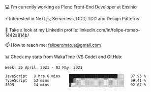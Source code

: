 💻 I'm currently working as Pleno Front-End Developer at Ensinio

⚡ Interested in Next.js, Serverless, DDD, TDD and Design Patterns

👥 Take a look at my LinkedIn profile: linkedin.com/in/felipe-romao-1442a814b/

📫 How to reach me: feliperomao.a@gmail.com

📊 Check my stats from WakaTime (VS Code) and GitHub:

<!--START_SECTION:waka-->
```text
Week: 26 April, 2021 - 03 May, 2021

JavaScript   8 hrs 6 mins    ██████████████████████░░░   87.93 % 
TypeScript   52 mins         ██▒░░░░░░░░░░░░░░░░░░░░░░   09.41 % 
JSON         14 mins         ▓░░░░░░░░░░░░░░░░░░░░░░░░   02.67 % 
```
<!--END_SECTION:waka-->
